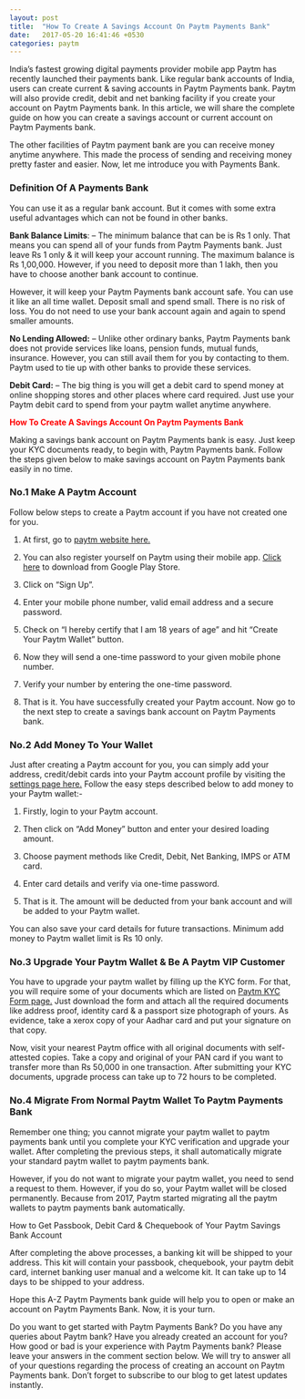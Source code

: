 ```yaml
---
layout: post
title:  "How To Create A Savings Account On Paytm Payments Bank"
date:   2017-05-20 16:41:46 +0530
categories: paytm
---
```


India’s fastest growing digital payments provider mobile app Paytm has recently launched their payments bank. Like regular bank accounts of India, users can create current & saving accounts in Paytm Payments bank. Paytm will also provide credit, debit and net banking facility if you create your account on Paytm Payments bank. In this article, we will share the complete guide on how you can create a savings account or current account on Paytm Payments bank.

The other facilities of Paytm payment bank are you can receive money anytime anywhere. This made the process of sending and receiving money pretty faster and easier. Now, let me introduce you with Payments Bank.

<h3>Definition Of A Payments Bank</h3>

You can use it as a regular bank account. But it comes with some extra useful advantages which can not be found in other banks.

**Bank Balance Limits**: – The minimum balance that can be is Rs 1 only. That means you can spend all of your funds from Paytm Payments bank. Just leave Rs 1 only & it will keep your account running. The maximum balance is Rs 1,00,000. However, if you need to deposit more than 1 lakh, then you have to choose another bank account to continue.

However, it will keep your Paytm Payments bank account safe. You can use it like an all time wallet. Deposit small and spend small.  There is no risk of loss. You do not need to use your bank account again and again to spend smaller amounts.

**No Lending Allowed:** – Unlike other ordinary banks, Paytm Payments bank does not provide services like loans, pension funds, mutual funds, insurance. However, you can still avail them for you by contacting to them. Paytm used to tie up with other banks to provide these services.

**Debit Card:** – The big thing is you will get a debit card to spend money at online shopping stores and other places where card required. Just use your Paytm debit card to spend from your paytm wallet anytime anywhere.

<span style="color:red"> **How To Create A Savings Account On Paytm Payments Bank** </span>

Making a savings bank account on Paytm Payments bank is easy. Just keep your KYC documents ready, to begin with, Paytm Payments bank. Follow the steps given below to make savings account on Paytm Payments bank easily in no time.

<h3>No.1 Make A Paytm Account</h3>

Follow below steps to create a Paytm account if you have not created one for you.

1) At first, go to [paytm website here.](https://paytm.com/)

2) You can also register yourself on Paytm using their mobile app. [Click here](https://play.google.com/store/apps/details?id=net.one97.paytm) to download from Google Play Store.

3) Click on “Sign Up”.

4) Enter your mobile phone number, valid email address and a secure password.

5) Check on “I hereby certify that I am 18 years of age” and hit “Create Your Paytm Wallet” button.

6) Now they will send a one-time password to your given mobile phone number.

7) Verify your number by entering the one-time password.

8) That is it. You have successfully created your Paytm account. Now go to the next step to create a savings bank account on Paytm Payments bank.

<h3>No.2 Add Money To Your Wallet</h3>

Just after creating a Paytm account for you, you can simply add your address, credit/debit cards into your Paytm account profile by visiting the [settings page here.](https://paytm.com/settings) Follow the easy steps described below to add money to your Paytm wallet:-

1) Firstly, login to your Paytm account.

2) Then click on “Add Money” button and enter your desired loading amount.

3) Choose payment methods like Credit, Debit, Net Banking, IMPS or ATM card.

4) Enter card details and verify via one-time password.

5) That is it. The amount will be deducted from your bank account and will be added to your Paytm wallet.

You can also save your card details for future transactions. Minimum add money to Paytm wallet limit is Rs 10 only.

<h3>No.3 Upgrade Your Paytm Wallet & Be A Paytm VIP Customer</h3>

You have to upgrade your paytm wallet by filling up the KYC form. For that, you will require some of your documents which are listed on [Paytm KYC Form page.](http://m.p-y.tm/kyc) Just download the form and attach all the required documents like address proof, identity card & a passport size photograph of yours. As evidence, take a xerox copy of your Aadhar card and put your signature on that copy.

Now, visit your nearest Paytm office with all original documents with self-attested copies. Take a copy and original of your PAN card if you want to transfer more than Rs 50,000 in one transaction. After submitting your KYC documents, upgrade process can take up to 72 hours to be completed.

<h3>No.4 Migrate From Normal Paytm Wallet To Paytm Payments Bank</h3>

Remember one thing; you cannot migrate your paytm wallet to paytm payments bank until you complete your KYC verification and upgrade your wallet. After completing the previous steps, it shall automatically migrate your standard paytm wallet to paytm payments bank.

However, if you do not want to migrate your paytm wallet, you need to send a request to them. However, if you do so, your Paytm wallet will be closed permanently. Because from 2017, Paytm started migrating all the paytm wallets to paytm payments bank automatically.

How to Get Passbook, Debit Card & Chequebook of Your Paytm Savings Bank Account

After completing the above processes, a banking kit will be shipped to your address. This kit will contain your passbook, chequebook, your paytm debit card, internet banking user manual and a welcome kit. It can take up to 14 days to be shipped to your address.

Hope this A-Z Paytm Payments bank guide will help you to open or make an account on Paytm Payments Bank. Now, it is your turn.

Do you want to get started with Paytm Payments Bank?
Do you have any queries about Paytm bank?
Have you already created an account for you?
How good or bad is your experience with Paytm Payments bank?
Please leave your answers in the comment section below. We will try to answer all of your questions regarding the process of creating an account on Paytm Payments bank. Don’t forget to subscribe to our blog to get latest updates instantly.
